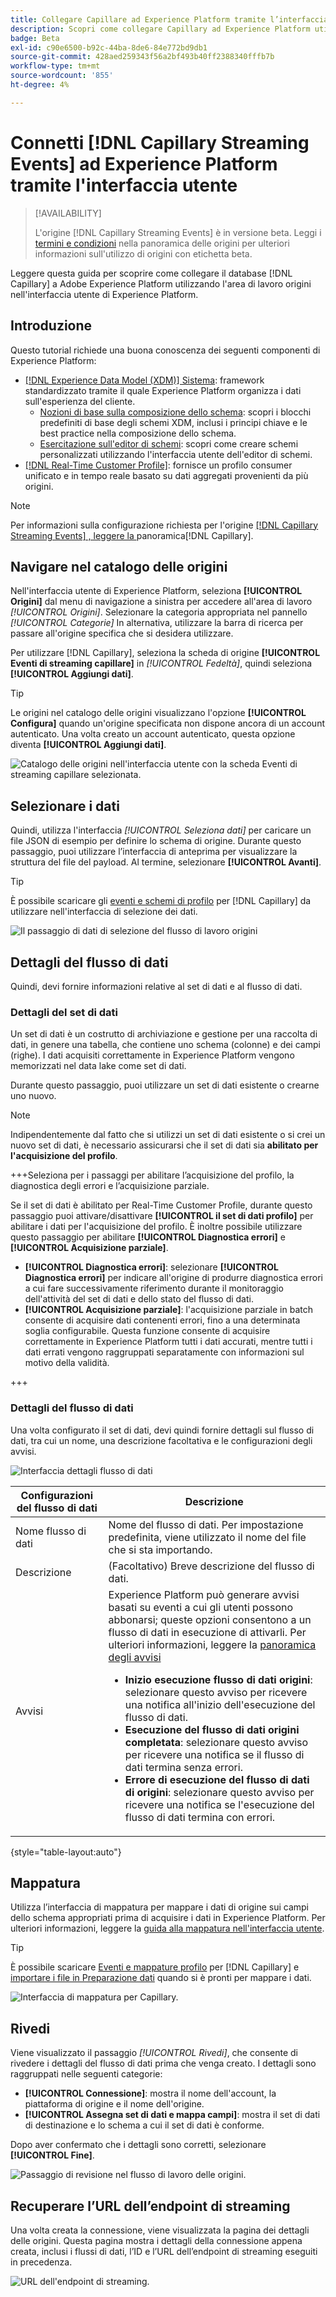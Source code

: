 ```yaml
---
title: Collegare Capillare ad Experience Platform tramite l’interfaccia utente
description: Scopri come collegare Capillary ad Experience Platform utilizzando l’interfaccia utente
badge: Beta
exl-id: c90e6500-b92c-44ba-8de6-84e772bd9db1
source-git-commit: 428aed259343f56a2bf493b40ff2388340fffb7b
workflow-type: tm+mt
source-wordcount: '855'
ht-degree: 4%

---
```


# Connetti [!DNL Capillary Streaming Events] ad Experience Platform tramite l&#39;interfaccia utente

>[!AVAILABILITY]
>
>L&#39;origine [!DNL Capillary Streaming Events] è in versione beta. Leggi i [termini e condizioni](../../../../home.md#terms-and-conditions) nella panoramica delle origini per ulteriori informazioni sull&#39;utilizzo di origini con etichetta beta.

Leggere questa guida per scoprire come collegare il database [!DNL Capillary] a Adobe Experience Platform utilizzando l&#39;area di lavoro origini nell&#39;interfaccia utente di Experience Platform.

## Introduzione

Questo tutorial richiede una buona conoscenza dei seguenti componenti di Experience Platform:

* [[!DNL Experience Data Model (XDM)] Sistema](../../../../../xdm/home.md): framework standardizzato tramite il quale Experience Platform organizza i dati sull&#39;esperienza del cliente.
   * [Nozioni di base sulla composizione dello schema](../../../../../xdm/schema/composition.md): scopri i blocchi predefiniti di base degli schemi XDM, inclusi i principi chiave e le best practice nella composizione dello schema.
   * [Esercitazione sull&#39;editor di schemi](../../../../../xdm/tutorials/create-schema-ui.md): scopri come creare schemi personalizzati utilizzando l&#39;interfaccia utente dell&#39;editor di schemi.
* [[!DNL Real-Time Customer Profile]](../../../../../profile/home.md): fornisce un profilo consumer unificato e in tempo reale basato su dati aggregati provenienti da più origini.

>[!NOTE]
>
>Per informazioni sulla configurazione richiesta per l&#39;origine [[!DNL Capillary Streaming Events] , leggere la &#x200B;](../../../../connectors/loyalty/capillary.md)panoramica[!DNL Capillary].

## Navigare nel catalogo delle origini

Nell&#39;interfaccia utente di Experience Platform, seleziona **[!UICONTROL Origini]** dal menu di navigazione a sinistra per accedere all&#39;area di lavoro *[!UICONTROL Origini]*. Selezionare la categoria appropriata nel pannello *[!UICONTROL Categorie]* In alternativa, utilizzare la barra di ricerca per passare all&#39;origine specifica che si desidera utilizzare.

Per utilizzare [!DNL Capillary], seleziona la scheda di origine **[!UICONTROL Eventi di streaming capillare]** in *[!UICONTROL Fedeltà]*, quindi seleziona **[!UICONTROL Aggiungi dati]**.

>[!TIP]
>
>Le origini nel catalogo delle origini visualizzano l&#39;opzione **[!UICONTROL Configura]** quando un&#39;origine specificata non dispone ancora di un account autenticato. Una volta creato un account autenticato, questa opzione diventa **[!UICONTROL Aggiungi dati]**.

![Catalogo delle origini nell&#39;interfaccia utente con la scheda Eventi di streaming capillare selezionata.](../../../../images/tutorials/create/capillary/catalog.png)

## Selezionare i dati

Quindi, utilizza l&#39;interfaccia *[!UICONTROL Seleziona dati]* per caricare un file JSON di esempio per definire lo schema di origine. Durante questo passaggio, puoi utilizzare l’interfaccia di anteprima per visualizzare la struttura del file del payload. Al termine, selezionare **[!UICONTROL Avanti]**.

>[!TIP]
>
>È possibile scaricare gli [eventi e schemi di profilo](../../../../images/tutorials/create/capillary/schemas.zip) per [!DNL Capillary] da utilizzare nell&#39;interfaccia di selezione dei dati.

![Il passaggio di dati di selezione del flusso di lavoro origini](../../../../images/tutorials/create/capillary/select-data.png)

## Dettagli del flusso di dati

Quindi, devi fornire informazioni relative al set di dati e al flusso di dati.

### Dettagli del set di dati

Un set di dati è un costrutto di archiviazione e gestione per una raccolta di dati, in genere una tabella, che contiene uno schema (colonne) e dei campi (righe). I dati acquisiti correttamente in Experience Platform vengono memorizzati nel data lake come set di dati.

Durante questo passaggio, puoi utilizzare un set di dati esistente o crearne uno nuovo.

>[!NOTE]
>
>Indipendentemente dal fatto che si utilizzi un set di dati esistente o si crei un nuovo set di dati, è necessario assicurarsi che il set di dati sia **abilitato per l&#39;acquisizione del profilo**.

+++Seleziona per i passaggi per abilitare l’acquisizione del profilo, la diagnostica degli errori e l’acquisizione parziale.

Se il set di dati è abilitato per Real-Time Customer Profile, durante questo passaggio puoi attivare/disattivare **[!UICONTROL il set di dati profilo]** per abilitare i dati per l&#39;acquisizione del profilo. È inoltre possibile utilizzare questo passaggio per abilitare **[!UICONTROL Diagnostica errori]** e **[!UICONTROL Acquisizione parziale]**.

* **[!UICONTROL Diagnostica errori]**: selezionare **[!UICONTROL Diagnostica errori]** per indicare all&#39;origine di produrre diagnostica errori a cui fare successivamente riferimento durante il monitoraggio dell&#39;attività del set di dati e dello stato del flusso di dati.
* **[!UICONTROL Acquisizione parziale]**: l&#39;acquisizione parziale in batch consente di acquisire dati contenenti errori, fino a una determinata soglia configurabile. Questa funzione consente di acquisire correttamente in Experience Platform tutti i dati accurati, mentre tutti i dati errati vengono raggruppati separatamente con informazioni sul motivo della validità.

+++

### Dettagli del flusso di dati

Una volta configurato il set di dati, devi quindi fornire dettagli sul flusso di dati, tra cui un nome, una descrizione facoltativa e le configurazioni degli avvisi.

![Interfaccia dettagli flusso di dati](../../../../images/tutorials/create/capillary/dataflow-detail.png)

| Configurazioni del flusso di dati | Descrizione |
| --- | --- |
| Nome flusso di dati | Nome del flusso di dati.  Per impostazione predefinita, viene utilizzato il nome del file che si sta importando. |
| Descrizione | (Facoltativo) Breve descrizione del flusso di dati. |
| Avvisi | Experience Platform può generare avvisi basati su eventi a cui gli utenti possono abbonarsi; queste opzioni consentono a un flusso di dati in esecuzione di attivarli.  Per ulteriori informazioni, leggere la [panoramica degli avvisi](../../alerts.md) <ul><li>**Inizio esecuzione flusso di dati origini**: selezionare questo avviso per ricevere una notifica all&#39;inizio dell&#39;esecuzione del flusso di dati.</li><li>**Esecuzione del flusso di dati origini completata**: selezionare questo avviso per ricevere una notifica se il flusso di dati termina senza errori.</li><li>**Errore di esecuzione del flusso di dati di origini**: selezionare questo avviso per ricevere una notifica se l&#39;esecuzione del flusso di dati termina con errori.</li></ul> |

{style="table-layout:auto"}

## Mappatura

Utilizza l’interfaccia di mappatura per mappare i dati di origine sui campi dello schema appropriati prima di acquisire i dati in Experience Platform. Per ulteriori informazioni, leggere la [guida alla mappatura nell&#39;interfaccia utente](../../../../../data-prep/ui/mapping.md).

>[!TIP]
>
>È possibile scaricare [Eventi e mappature profilo](../../../../images/tutorials/create/capillary/mappings.zip) per [!DNL Capillary] e [importare i file in Preparazione dati](../../../../../data-prep/ui/mapping.md#import-mapping) quando si è pronti per mappare i dati.

![Interfaccia di mappatura per Capillary.](../../../../images/tutorials/create/capillary/mappings.png)

## Rivedi

Viene visualizzato il passaggio *[!UICONTROL Rivedi]*, che consente di rivedere i dettagli del flusso di dati prima che venga creato. I dettagli sono raggruppati nelle seguenti categorie:

* **[!UICONTROL Connessione]**: mostra il nome dell&#39;account, la piattaforma di origine e il nome dell&#39;origine.
* **[!UICONTROL Assegna set di dati e mappa campi]**: mostra il set di dati di destinazione e lo schema a cui il set di dati è conforme.

Dopo aver confermato che i dettagli sono corretti, selezionare **[!UICONTROL Fine]**.

![Passaggio di revisione nel flusso di lavoro delle origini.](../../../../images/tutorials/create/capillary/review.png)

## Recuperare l’URL dell’endpoint di streaming

Una volta creata la connessione, viene visualizzata la pagina dei dettagli delle origini. Questa pagina mostra i dettagli della connessione appena creata, inclusi i flussi di dati, l’ID e l’URL dell’endpoint di streaming eseguiti in precedenza.

![URL dell&#39;endpoint di streaming.](../../../../images/tutorials/create/capillary/endpoint-url.png)
